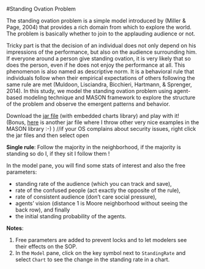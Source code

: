 #Standing Ovation Problem

The standing ovation problem is a simple model introduced by (Miller & Page, 2004) that provides a rich domain from which to explore the world. The problem is basically whether to join to the applauding audience or not.

Tricky part is that the decision of an individual does not only depend on his impressions of the performance, but also on the audience surrounding him. If everyone around a person give standing ovation, it is very likely that so does the person, even if he does not enjoy the performance at all. This phenomenon is also named as descriptive norm. It is a behavioral rule that individuals follow when their empirical expectations of others following the same rule are met (Muldoon, Lisciandra, Bicchieri, Hartmann, & Sprenger, 2014). In this study, we model the standing ovation problem using agent-based modeling technique and MASON framework to explore the structure of the problem and observe the emergent patterns and behavior.

Download the [jar file](SOP.jar) (with embedded charts library) and play with it! (Bonus, [here](sop.mason.jar) is another jar file where I throw other very nice examples in the MASON library :-) ) //if your OS complains about security issues, right click the jar files and then select open 

**Single rule**: Follow the majority in the neighborhood, if the majority is standing so do I, if they sit I follow them !

In the model pane, you will find some stats of interest and also the free parameters:
* standing rate of the audience (which you can track and save),
* rate of the confused people (act exactly the opposite of the rule),
* rate of consistent audience (don’t care social pressure),
* agents’ vision (distance 1 is Moore neighborhood without seeing the back row), and finally
* the initial standing probability of the agents.

**Notes**:

1. Free parameters are added to prevent locks and to let modelers see their effects on the SOP.
2. In the `Model` pane, click on the key symbol next to `StandingRate` and select `Chart` to see the change in the standing rate in a chart.  